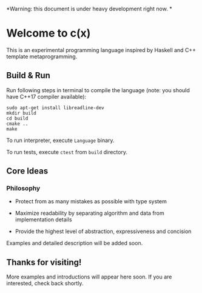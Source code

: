 *Warning: this document is under heavy development right now. *

# Welcome to c(x)

This is an experimental programming language inspired by Haskell and C++ template metaprogramming.

## Build & Run

Run following steps in terminal to compile the language (note: you should have C++17 compiler available):

```
sudo apt-get install libreadline-dev
mkdir build
cd build
cmake ..
make
```

To run interpreter, execute `Language` binary.

To run tests, execute `ctest` from `build` directory.

## Core Ideas

### Philosophy

- Protect from as many mistakes as possible with type system

- Maximize readability by separating algorithm and data from implementation details

- Provide the highest level of abstraction, expressiveness and concision

Examples and detailed description will be added soon.

## Thanks for visiting!

More examples and introductions will appear here soon. If you are interested, check back shortly.
